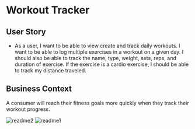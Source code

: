 # Workout Tracker


## User Story

* As a user, I want to be able to view create and track daily workouts. I want to be able to log multiple exercises in a workout on a given day. I should also be able to track the name, type, weight, sets, reps, and duration of exercise. If the exercise is a cardio exercise, I should be able to track my distance traveled.

## Business Context

A consumer will reach their fitness goals more quickly when they track their workout progress.

![readme2](https://user-images.githubusercontent.com/66275100/98410041-874b0f00-2039-11eb-8ef4-71b32ba65609.jpg)
![readme1](https://user-images.githubusercontent.com/66275100/98410045-8914d280-2039-11eb-94e0-7c48ffcfe4e7.jpg)
